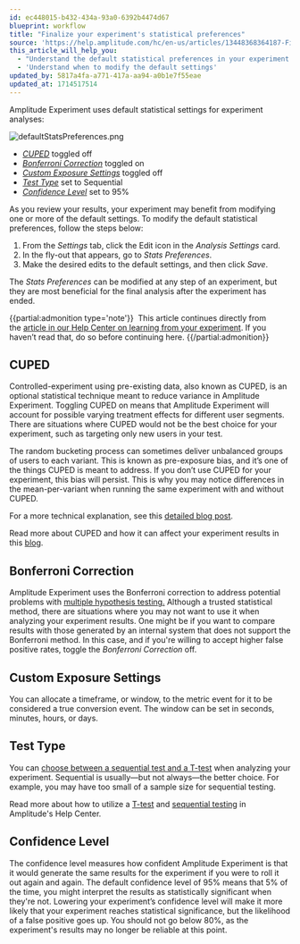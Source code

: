 ```yaml
---
id: ec448015-b432-434a-93a0-6392b4474d67
blueprint: workflow
title: "Finalize your experiment's statistical preferences"
source: 'https://help.amplitude.com/hc/en-us/articles/13448368364187-Finalize-your-experiment-s-statistical-preferences'
this_article_will_help_you:
  - "Understand the default statistical preferences in your experiment's results"
  - 'Understand when to modify the default settings'
updated_by: 5817a4fa-a771-417a-aa94-a0b1e7f55eae
updated_at: 1714517514
---
```

Amplitude Experiment uses default statistical settings for experiment analyses: 

![defaultStatsPreferences.png](/output/img/workflow/defaultstatspreferences-png.png)

* [*CUPED*](#h_01HE38BAB9VTN0VAJAW82N0HPE) toggled off
* [*Bonferroni Correction*](#h_01HE38BAB9CBH14RCNRC41W6ME) toggled on
* [*Custom Exposure Settings*](#h_01HE38BAB98K3025S9N0DMJDJD) toggled off
* [*Test Type*](#h_01HE38BAB9KMN7NYC7AMXNA3ZB) set to Sequential
* [*Confidence Level*](#h_01HE38BAB9QWB3XTM2AAJZRKP8) set to 95%

As you review your results, your experiment may benefit from modifying one or more of the default settings. To modify the default statistical preferences, follow the steps below:

1. From the *Settings* tab, click the Edit icon in the *Analysis Settings* card.
2. In the fly-out that appears, go to *Stats Preferences*.
3. Make the desired edits to the default settings, and then click *Save*.

The *Stats Preferences* can be modified at any step of an experiment, but they are most beneficial for the final analysis after the experiment has ended.

{{partial:admonition type='note'}}
 This article continues directly from the [article in our Help Center on learning from your experiment](/experiment/workflow/experiment-learnings). If you haven’t read that, do so before continuing here.
{{/partial:admonition}}

## CUPED

Controlled-experiment using pre-existing data, also known as CUPED, is an optional statistical technique meant to reduce variance in Amplitude Experiment. Toggling CUPED on means that Amplitude Experiment will account for possible varying treatment effects for different user segments. There are situations where CUPED would not be the best choice for your experiment, such as targeting only new users in your test.

The random bucketing process can sometimes deliver unbalanced groups of users to each variant. This is known as pre-exposure bias, and it’s one of the things CUPED is meant to address. If you don’t use CUPED for your experiment, this bias will persist. This is why you may notice differences in the mean-per-variant when running the same experiment with and without CUPED. 

For a more technical explanation, see this [detailed blog post](https://bytepawn.com/reducing-variance-in-ab-testing-with-cuped.html).

Read more about CUPED and how it can affect your experiment results in this [blog](https://amplitude.com/blog/amplitude-experiment-cuped). 

## Bonferroni Correction

Amplitude Experiment uses the Bonferroni correction to address potential problems with [multiple hypothesis testing.](/experiment/advanced-techniques/multiple-hypothesis-testing) Although a trusted statistical method, there are situations where you may not want to use it when analyzing your experiment results. One might be if you want to compare results with those generated by an internal system that does not support the Bonferroni method. In this case, and if you're willing to accept higher false positive rates, toggle the *Bonferroni Correction* off.

## Custom Exposure Settings

You can allocate a timeframe, or window, to the metric event for it to be considered a true conversion event. The window can be set in seconds, minutes, hours, or days. 

## Test Type

You can [choose between a sequential test and a T-test](https://amplitude.com/blog/sequential-test-vs-t-test) when analyzing your experiment. Sequential is usually—but not always—the better choice. For example, you may have too small of a sample size for sequential testing. 

Read more about how to utilize a [T-test](/experiment/experiment-theory/analyze-with-t-test) and [sequential testing](/experiment/under-the-hood/experiment-sequential-testing) in Amplitude's Help Center.

## Confidence Level

The confidence level measures how confident Amplitude Experiment is that it would generate the same results for the experiment if you were to roll it out again and again. The default confidence level of 95% means that 5% of the time, you might interpret the results as statistically significant when they're not. Lowering your experiment’s confidence level will make it more likely that your experiment reaches statistical significance, but the likelihood of a false positive goes up. You should not go below 80%, as the experiment's results may no longer be reliable at this point.